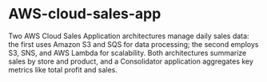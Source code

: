 # AWS-cloud-sales-app
Two AWS Cloud Sales Application architectures manage daily sales data: the first uses Amazon S3 and SQS for data processing; the second employs S3, SNS, and AWS Lambda for scalability. Both architectures summarize sales by store and product, and a Consolidator application aggregates key metrics like total profit and sales.
